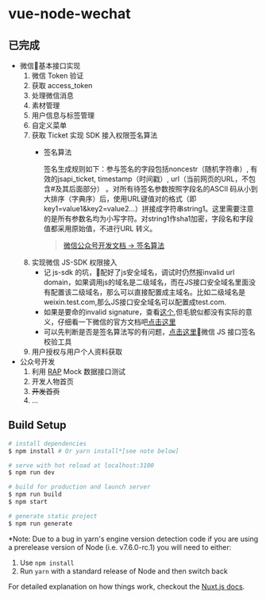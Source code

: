 # vue-node-wechat

## 已完成

  * 微信基本接口实现
    1. 微信 Token 验证
    2. 获取 access_token
    3. 处理微信消息
    4. 素材管理
    5. 用户信息与标签管理
    6. 自定义菜单
    7. 获取 Ticket 实现 SDK 接入权限签名算法
        * 签名算法

          签名生成规则如下：参与签名的字段包括noncestr（随机字符串）, 有效的jsapi_ticket, timestamp（时间戳）, url（当前网页的URL，不包含#及其后面部分） 。对所有待签名参数按照字段名的ASCII 码从小到大排序（字典序）后，使用URL键值对的格式（即key1=value1&key2=value2…）拼接成字符串string1。这里需要注意的是所有参数名均为小写字符。对string1作sha1加密，字段名和字段值都采用原始值，不进行URL 转义。
          > [微信公众号开发文档 -> 签名算法](https://mp.weixin.qq.com/wiki?t=resource/res_main&id=mp1421141115)
    8. 实现微信 JS-SDK 权限接入
        * 记 js-sdk 的坑，配好了js安全域名，调试时仍然报invalid url domain，如果调用js的域名是二级域名，而在JS接口安全域名里面没有配置该二级域名，那么可以直接配置成主域名。比如二级域名是weixin.test.com,那么JS接口安全域名可以配置成test.com.
        * 如果是要命的invalid signature，查看[这个](https://segmentfault.com/q/1010000002520634),但毛貌似都没有实际的意义，仔细看一下微信的官方文档吧[点击这里](https://mp.weixin.qq.com/wiki?t=resource/res_main&id=mp1421141115)
        * 可以先判断是否是签名算法写的有问题，[点击这里](https://mp.weixin.qq.com/debug/cgi-bin/sandbox?t=jsapisign)微信 JS 接口签名校验工具
    9. 用户授权与用户个人资料获取
  * 公众号开发
    1. 利用 [RAP](http://rapapi.org/org/index.do) Mock 数据接口测试
    2. 开发人物首页
    3. <del>开发首页</del>
    4. ...
## Build Setup

``` bash
# install dependencies
$ npm install # Or yarn install*[see note below]

# serve with hot reload at localhost:3100
$ npm run dev

# build for production and launch server
$ npm run build
$ npm start

# generate static project
$ npm run generate
```

*Note: Due to a bug in yarn's engine version detection code if you are
using a prerelease version of Node (i.e. v7.6.0-rc.1) you will need to either:
  1. Use `npm install`
  2. Run `yarn` with a standard release of Node and then switch back

For detailed explanation on how things work, checkout the [Nuxt.js docs](https://github.com/nuxt/nuxt.js).
